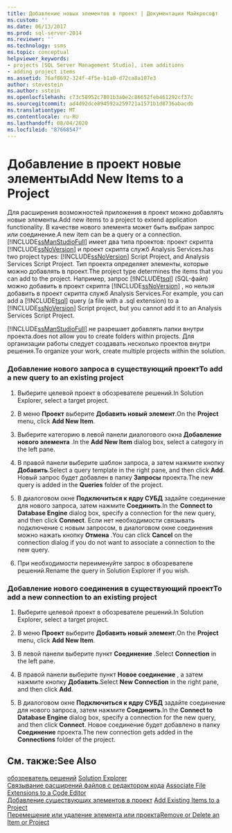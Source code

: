 ```yaml
---
title: Добавление новых элементов в проект | Документация Майкрософт
ms.custom: ''
ms.date: 06/13/2017
ms.prod: sql-server-2014
ms.reviewer: ''
ms.technology: ssms
ms.topic: conceptual
helpviewer_keywords:
- projects [SQL Server Management Studio], item additions
- adding project items
ms.assetid: 76af8692-324f-4f5e-b1a0-d72ca8a107e3
author: stevestein
ms.author: sstein
ms.openlocfilehash: c73c58952c7801b3a0e2c86652feb461292cf37c
ms.sourcegitcommit: ad4d92dce894592a259721a1571b1d8736abacdb
ms.translationtype: MT
ms.contentlocale: ru-RU
ms.lasthandoff: 08/04/2020
ms.locfileid: "87668547"
---
```

# <a name="add-new-items-to-a-project"></a><span data-ttu-id="33b62-102">Добавление в проект новые элементы</span><span class="sxs-lookup"><span data-stu-id="33b62-102">Add New Items to a Project</span></span>
  <span data-ttu-id="33b62-103">Для расширения возможностей приложения в проект можно добавлять новые элементы.</span><span class="sxs-lookup"><span data-stu-id="33b62-103">Add new items to a project to extend application functionality.</span></span> <span data-ttu-id="33b62-104">В качестве нового элемента может быть выбран запрос или соединение.</span><span class="sxs-lookup"><span data-stu-id="33b62-104">A new item can be a query or a connection.</span></span> [!INCLUDE[ssManStudioFull](../../includes/ssmanstudiofull-md.md)] <span data-ttu-id="33b62-105">имеет два типа проектов: проект скрипта [!INCLUDE[ssNoVersion](../../includes/ssnoversion-md.md)] и проект скрипта служб Analysis Services.</span><span class="sxs-lookup"><span data-stu-id="33b62-105">has two project types: [!INCLUDE[ssNoVersion](../../includes/ssnoversion-md.md)] Script Project, and Analysis Services Script Project.</span></span> <span data-ttu-id="33b62-106">Тип проекта определяет элементы, которые можно добавлять в проект.</span><span class="sxs-lookup"><span data-stu-id="33b62-106">The project type determines the items that you can add to the project.</span></span> <span data-ttu-id="33b62-107">Например, запрос [!INCLUDE[tsql](../../includes/tsql-md.md)] (SQL-файл) можно добавить в проект скрипта [!INCLUDE[ssNoVersion](../../includes/ssnoversion-md.md)] , но нельзя добавить в проект скрипта служб Analysis Services.</span><span class="sxs-lookup"><span data-stu-id="33b62-107">For example, you can add a [!INCLUDE[tsql](../../includes/tsql-md.md)] query (a file with a .sql extension) to a [!INCLUDE[ssNoVersion](../../includes/ssnoversion-md.md)] Script project, but you cannot add it to an Analysis Services Script Project.</span></span>  
  
 [!INCLUDE[ssManStudioFull](../../includes/ssmanstudiofull-md.md)] <span data-ttu-id="33b62-108">не разрешает добавлять папки внутри проекта.</span><span class="sxs-lookup"><span data-stu-id="33b62-108">does not allow you to create folders within projects.</span></span> <span data-ttu-id="33b62-109">Для организации работы следует создавать несколько проектов внутри решения.</span><span class="sxs-lookup"><span data-stu-id="33b62-109">To organize your work, create multiple projects within the solution.</span></span>  
  
### <a name="to-add-a-new-query-to-an-existing-project"></a><span data-ttu-id="33b62-110">Добавление нового запроса в существующий проект</span><span class="sxs-lookup"><span data-stu-id="33b62-110">To add a new query to an existing project</span></span>  
  
1.  <span data-ttu-id="33b62-111">Выберите целевой проект в обозревателе решений.</span><span class="sxs-lookup"><span data-stu-id="33b62-111">In Solution Explorer, select a target project.</span></span>  
  
2.  <span data-ttu-id="33b62-112">В меню **Проект** выберите **Добавить новый элемент**.</span><span class="sxs-lookup"><span data-stu-id="33b62-112">On the **Project** menu, click **Add New Item**.</span></span>  
  
3.  <span data-ttu-id="33b62-113">Выберите категорию в левой панели диалогового окна **Добавление нового элемента** .</span><span class="sxs-lookup"><span data-stu-id="33b62-113">In the **Add New Item** dialog box, select a category in the left pane.</span></span>  
  
4.  <span data-ttu-id="33b62-114">В правой панели выберите шаблон запроса, а затем нажмите кнопку **Добавить**.</span><span class="sxs-lookup"><span data-stu-id="33b62-114">Select a query template in the right pane, and then click **Add**.</span></span> <span data-ttu-id="33b62-115">Новый запрос будет добавлен в папку **Запросы** проекта.</span><span class="sxs-lookup"><span data-stu-id="33b62-115">The new query is added in the **Queries** folder of the project.</span></span>  
  
5.  <span data-ttu-id="33b62-116">В диалоговом окне **Подключиться к ядру СУБД** задайте соединение для нового запроса, затем нажмите **Соединить**.</span><span class="sxs-lookup"><span data-stu-id="33b62-116">In the **Connect to Database Engine** dialog box, specify a connection for the new query, and then click **Connect**.</span></span> <span data-ttu-id="33b62-117">Если нет необходимости связывать подключение с новым запросом, в диалоговом окне соединения можно нажать кнопку **Отмена** .</span><span class="sxs-lookup"><span data-stu-id="33b62-117">You can click **Cancel** on the connection dialog if you do not want to associate a connection to the new query.</span></span>  
  
6.  <span data-ttu-id="33b62-118">При необходимости переименуйте запрос в обозревателе решений.</span><span class="sxs-lookup"><span data-stu-id="33b62-118">Rename the query in Solution Explorer if you wish.</span></span>  
  
### <a name="to-add-a-new-connection-to-an-existing-project"></a><span data-ttu-id="33b62-119">Добавление нового соединения в существующий проект</span><span class="sxs-lookup"><span data-stu-id="33b62-119">To add a new connection to an existing project</span></span>  
  
1.  <span data-ttu-id="33b62-120">Выберите целевой проект в обозревателе решений.</span><span class="sxs-lookup"><span data-stu-id="33b62-120">In Solution Explorer, select a target project.</span></span>  
  
2.  <span data-ttu-id="33b62-121">В меню **Проект** выберите **Добавить новый элемент**.</span><span class="sxs-lookup"><span data-stu-id="33b62-121">On the **Project** menu, click **Add New Item**.</span></span>  
  
3.  <span data-ttu-id="33b62-122">В левой панели выберите пункт **Соединение** .</span><span class="sxs-lookup"><span data-stu-id="33b62-122">Select **Connection** in the left pane.</span></span>  
  
4.  <span data-ttu-id="33b62-123">В правой панели выберите пункт **Новое соединение** , а затем нажмите кнопку **Добавить**.</span><span class="sxs-lookup"><span data-stu-id="33b62-123">Select **New Connection** in the right pane, and then click **Add**.</span></span>  
  
5.  <span data-ttu-id="33b62-124">В диалоговом окне **Подключиться к ядру СУБД** задайте соединение для нового запроса, затем нажмите **Соединить**.</span><span class="sxs-lookup"><span data-stu-id="33b62-124">In the **Connect to Database Engine** dialog box, specify a connection for the new query, and then click **Connect**.</span></span> <span data-ttu-id="33b62-125">Новое соединение будет добавлено в папку **Соединение** проекта.</span><span class="sxs-lookup"><span data-stu-id="33b62-125">The new connection gets added in the **Connections** folder of the project.</span></span>  
  
## <a name="see-also"></a><span data-ttu-id="33b62-126">См. также:</span><span class="sxs-lookup"><span data-stu-id="33b62-126">See Also</span></span>  
 <span data-ttu-id="33b62-127">[обозреватель решений](solution-explorer.md) </span><span class="sxs-lookup"><span data-stu-id="33b62-127">[Solution Explorer](solution-explorer.md) </span></span>  
 <span data-ttu-id="33b62-128">[Связывание расширений файлов с редактором кода](../../relational-databases/scripting/associate-file-extensions-to-a-code-editor.md) </span><span class="sxs-lookup"><span data-stu-id="33b62-128">[Associate File Extensions to a Code Editor](../../relational-databases/scripting/associate-file-extensions-to-a-code-editor.md) </span></span>  
 <span data-ttu-id="33b62-129">[Добавление существующих элементов в проект](add-existing-items-to-a-project.md) </span><span class="sxs-lookup"><span data-stu-id="33b62-129">[Add Existing Items to a Project](add-existing-items-to-a-project.md) </span></span>  
 [<span data-ttu-id="33b62-130">Перемещение или удаление элемента или проекта</span><span class="sxs-lookup"><span data-stu-id="33b62-130">Remove or Delete an Item or Project</span></span>](remove-or-delete-an-item-or-project.md)  
  
  
